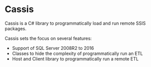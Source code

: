Cassis
=======

Cassis is a C# library to programmatically load and run remote SSIS packages.

Cassis sets the focus on several features:

* Support of SQL Server 2008R2 to 2016
* Classes to hide the complexity of programmatically run an ETL
* Host and Client library to programmatically run a remote ETL
